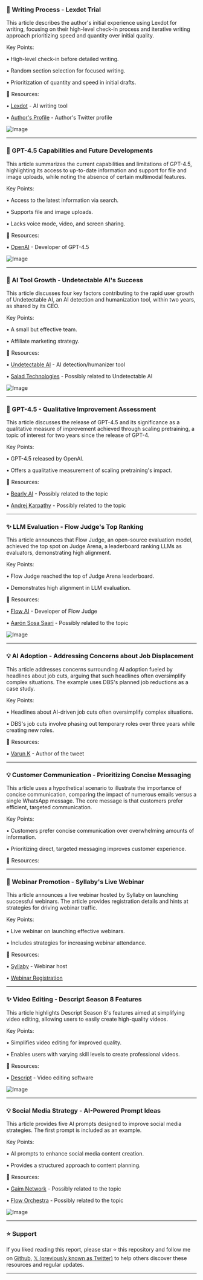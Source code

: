 ### 🤖 Writing Process - Lexdot Trial

This article describes the author's initial experience using Lexdot for writing, focusing on their high-level check-in process and iterative writing approach prioritizing speed and quantity over initial quality.

Key Points:

• High-level check-in before detailed writing.

• Random section selection for focused writing.

• Prioritization of quantity and speed in initial drafts.


🔗 Resources:

• [Lexdot](https://x.com/lexdotpage) - AI writing tool

• [Author's Profile](https://x.com/p_millerd) - Author's Twitter profile

![Image](https://pbs.twimg.com/ext_tw_video_thumb/1895183977494749184/pu/img/kDbME5ta68DuzrQa.jpg)


---

### 🤖 GPT-4.5 Capabilities and Future Developments

This article summarizes the current capabilities and limitations of GPT-4.5, highlighting its access to up-to-date information and support for file and image uploads, while noting the absence of certain multimodal features.

Key Points:

• Access to the latest information via search.

• Supports file and image uploads.

• Lacks voice mode, video, and screen sharing.


🔗 Resources:

• [OpenAI](https://x.com/OpenAI) - Developer of GPT-4.5

![Image](https://pbs.twimg.com/media/GkyI1boXEAQp_qU?format=jpg&name=small)


---

### 🚀 AI Tool Growth - Undetectable AI's Success

This article discusses four key factors contributing to the rapid user growth of Undetectable AI, an AI detection and humanization tool, within two years, as shared by its CEO.

Key Points:

• A small but effective team.

• Affiliate marketing strategy.


🔗 Resources:

• [Undetectable AI](https://x.com/UndetectableAI) - AI detection/humanizer tool

• [Salad Technologies](https://x.com/SaladTech) -  Possibly related to Undetectable AI

![Image](https://pbs.twimg.com/ext_tw_video_thumb/1894019772490117121/pu/img/bCS3c-rik7LztXkr.jpg)


---

### 🤖 GPT-4.5 - Qualitative Improvement Assessment

This article discusses the release of GPT-4.5 and its significance as a qualitative measure of improvement achieved through scaling pretraining, a topic of interest for two years since the release of GPT-4.

Key Points:

• GPT-4.5 released by OpenAI.

• Offers a qualitative measurement of scaling pretraining's impact.


🔗 Resources:

• [Bearly AI](https://x.com/bearlyai) - Possibly related to the topic

• [Andrej Karpathy](https://x.com/karpathy) -  Possibly related to the topic


---

### ✨ LLM Evaluation - Flow Judge's Top Ranking

This article announces that Flow Judge, an open-source evaluation model, achieved the top spot on Judge Arena, a leaderboard ranking LLMs as evaluators, demonstrating high alignment.

Key Points:

• Flow Judge reached the top of Judge Arena leaderboard.

• Demonstrates high alignment in LLM evaluation.


🔗 Resources:

• [Flow AI](https://x.com/flowaicom) - Developer of Flow Judge

• [Aarón Sosa Saari](https://x.com/aaroisosaari) - Possibly related to the topic

![Image](https://pbs.twimg.com/media/GkyI1XIXEAEC6sH?format=jpg&name=small)


---

### 💡 AI Adoption - Addressing Concerns about Job Displacement

This article addresses concerns surrounding AI adoption fueled by headlines about job cuts, arguing that such headlines often oversimplify complex situations.  The example uses DBS's planned job reductions as a case study.

Key Points:

• Headlines about AI-driven job cuts often oversimplify complex situations.

• DBS's job cuts involve phasing out temporary roles over three years while creating new roles.


🔗 Resources:

• [Varun K](https://x.com/VarunkInsights) - Author of the tweet


---

### 💡 Customer Communication - Prioritizing Concise Messaging

This article uses a hypothetical scenario to illustrate the importance of concise communication, comparing the impact of numerous emails versus a single WhatsApp message.  The core message is that customers prefer efficient, targeted communication.

Key Points:

• Customers prefer concise communication over overwhelming amounts of information.

•  Prioritizing direct, targeted messaging improves customer experience.


🔗 Resources:


---

### 🚀 Webinar Promotion - Syllaby's Live Webinar

This article announces a live webinar hosted by Syllaby on launching successful webinars.  The article provides registration details and hints at strategies for driving webinar traffic.

Key Points:

• Live webinar on launching effective webinars.

• Includes strategies for increasing webinar attendance.


🔗 Resources:

• [Syllaby](https://x.com/TrySyllaby) - Webinar host

• [Webinar Registration](https://us06web.zoom.us/webinar/register/6017401171012/WN_6EJFUJisRQehYuyrVpNrTQ)


---

### ✨ Video Editing - Descript Season 8 Features

This article highlights Descript Season 8's features aimed at simplifying video editing, allowing users to easily create high-quality videos.

Key Points:

• Simplifies video editing for improved quality.

• Enables users with varying skill levels to create professional videos.


🔗 Resources:

• [Descript](https://x.com/DescriptApp) - Video editing software

![Image](https://pbs.twimg.com/ext_tw_video_thumb/1894800524979118082/pu/img/cXfiKVdNFwi-fMBi.jpg)


---

### 💡 Social Media Strategy - AI-Powered Prompt Ideas

This article provides five AI prompts designed to improve social media strategies.  The first prompt is included as an example.

Key Points:

• AI prompts to enhance social media content creation.

• Provides a structured approach to content planning.


🔗 Resources:

• [Gaim Network](https://x.com/gaimnetwork) - Possibly related to the topic

• [Flow Orchestra](https://x.com/floworchestra) - Possibly related to the topic

![Image](https://pbs.twimg.com/media/GkuuXboXgAA442d?format=jpg&name=small)


---

### ⭐️ Support

If you liked reading this report, please star ⭐️ this repository and follow me on [Github](https://github.com/Drix10), [𝕏 (previously known as Twitter)](https://x.com/DRIX_10_) to help others discover these resources and regular updates.

---
